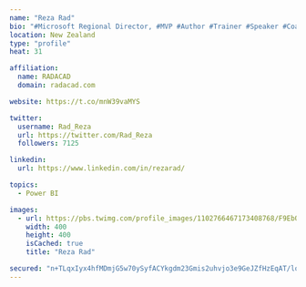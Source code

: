 ```yaml
---
name: "Reza Rad"
bio: "#Microsoft Regional Director, #MVP #Author #Trainer #Speaker #Coach #Consultant #PowerBI "
location: New Zealand
type: "profile"
heat: 31

affiliation:
  name: RADACAD
  domain: radacad.com

website: https://t.co/mnW39vaMYS

twitter:
  username: Rad_Reza
  url: https://twitter.com/Rad_Reza
  followers: 7125

linkedin:
  url: https://www.linkedin.com/in/rezarad/

topics:
  - Power BI

images:
  - url: https://pbs.twimg.com/profile_images/1102766467173408768/F9EbQENa_400x400.png
    width: 400
    height: 400
    isCached: true
    title: "Reza Rad"

secured: "n+TLqxIyx4hfMDmjG5w70ySyfACYkgdm23Gmis2uhvjo3e9GeJZfHzEqAT/lo/p2J3AicCaJ6lyHXrvwBvjwW8KjVlJKbwv2hNeyaNyJmQb4tJfpu4489aEMHnqkJjIeHnjueTCJCi5NPwKVqcpm7OQErlbi6mkGk6nqP0b7aDwOAw96EY+maU/TT24ECHLARYt2SJ0RwpFA36RpqqGfWJd8KkTbrM/D89vleHICUkD/oF2Y5yFtTKG8ldOOunAGbftA9e+q0QX5fFSpH1gTgnRecCqQj5mPrQ+fnYtoQZT0Xsgfw7h5UyYAINf8EOgWQa1VTDv4pH04TLj68D176fujeSYsbU8fAFGaSGius2tRD5MQSGS8XAwuSEnpgW9kvnH61c+3dQ5eDYLL1qITxAmSpuLfFMjMt9U6KxfZAGE=;sRJ25yR+8hSxI5rxtSJzfg=="
---
```


